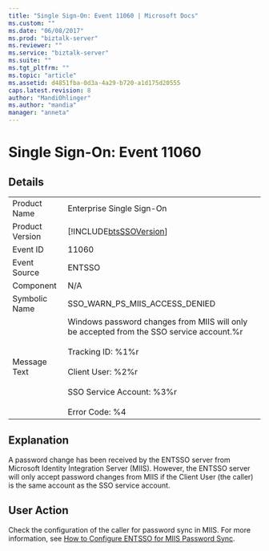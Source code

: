 ```yaml
---
title: "Single Sign-On: Event 11060 | Microsoft Docs"
ms.custom: ""
ms.date: "06/08/2017"
ms.prod: "biztalk-server"
ms.reviewer: ""
ms.service: "biztalk-server"
ms.suite: ""
ms.tgt_pltfrm: ""
ms.topic: "article"
ms.assetid: d4851fba-0d3a-4a29-b720-a1d175d20555
caps.latest.revision: 8
author: "MandiOhlinger"
ms.author: "mandia"
manager: "anneta"
---
```

# Single Sign-On: Event 11060
## Details  
  
|||  
|-|-|  
|Product Name|Enterprise Single Sign-On|  
|Product Version|[!INCLUDE[btsSSOVersion](../includes/btsssoversion-md.md)]|  
|Event ID|11060|  
|Event Source|ENTSSO|  
|Component|N/A|  
|Symbolic Name|SSO_WARN_PS_MIIS_ACCESS_DENIED|  
|Message Text|Windows password changes from MIIS will only be accepted from the SSO service account.%r<br /><br /> Tracking ID: %1%r<br /><br /> Client User: %2%r<br /><br /> SSO Service Account: %3%r<br /><br /> Error Code: %4|  
  
## Explanation  
 A password change has been received by the ENTSSO server from Microsoft Identity Integration Server (MIIS). However, the ENTSSO server will only accept password changes from MIIS if the Client User (the caller) is the same account as the SSO service account.  
  
## User Action  
 Check the configuration of the caller for password sync in MIIS. For more information, see [How to Configure ENTSSO for MIIS Password Sync](../core/how-to-configure-entsso-for-miis-password-sync.md).